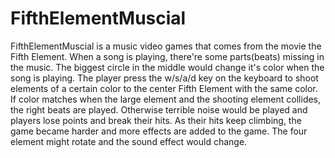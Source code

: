 # FifthElementMuscial

FifthElementMuscial is a music video games that comes from the movie the Fifth Element. When a song is playing, there're some parts(beats) missing in the music. The biggest circle in the middle would change it's color when the song is playing.  The player press the w/s/a/d key on the keyboard to shoot elements of a certain color to the center Fifth Element with the same color. If color matches when the large element and the shooting element collides, the right beats are played. Otherwise terrible noise would be played and players lose points and break their hits. As their hits keep climbing, the game became harder and more effects are added to the game. The four element might rotate and the sound effect would change. 
